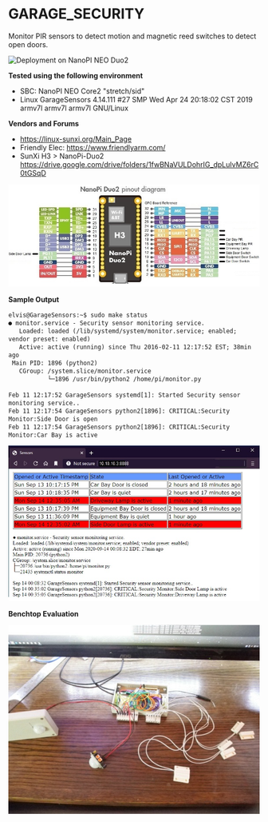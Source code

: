 # GARAGE_SECURITY
Monitor PIR sensors to detect motion and magnetic reed switches to detect open doors.

![Deployment on NanoPI NEO Duo2](https://github.com/newfoundlandplucky/GARAGE_SECURITY/blob/master/documentation/Delpoyment.jpg?raw=true)

**Tested using the following environment**
* SBC: NanoPI NEO Core2 "stretch/sid"
* Linux GarageSensors 4.14.111 #27 SMP Wed Apr 24 20:18:02 CST 2019 armv7l armv7l armv7l GNU/Linux

**Vendors and Forums**
* https://linux-sunxi.org/Main_Page
* Friendly Elec: https://www.friendlyarm.com/
* SunXi H3 > NanoPi-Duo2 https://drive.google.com/drive/folders/1fwBNaVULDohrIG_dpLuIvMZ6rC0tGSqD

![NanoPi NEO Core2 Pinout](https://github.com/newfoundlandplucky/GARAGE_SECURITY/blob/master/documentation/NanoPi_Duo2.jpg?raw=true)

**Sample Output**

```
elvis@GarageSensors:~$ sudo make status
● monitor.service - Security sensor monitoring service.
   Loaded: loaded (/lib/systemd/system/monitor.service; enabled; vendor preset: enabled)
   Active: active (running) since Thu 2016-02-11 12:17:52 EST; 38min ago
 Main PID: 1896 (python2)
   CGroup: /system.slice/monitor.service
           └─1896 /usr/bin/python2 /home/pi/monitor.py

Feb 11 12:17:52 GarageSensors systemd[1]: Started Security sensor monitoring service..
Feb 11 12:17:54 GarageSensors python2[1896]: CRITICAL:Security Monitor:Side Door is open
Feb 11 12:17:54 GarageSensors python2[1896]: CRITICAL:Security Monitor:Car Bay is active
```

![NanoPi NEO Core2 Pinout](https://github.com/newfoundlandplucky/GARAGE_SECURITY/blob/master/documentation/WebInterface.jpg?raw=true)

**Benchtop Evaluation**

![Benchtop Evaluation](https://github.com/newfoundlandplucky/GARAGE_SECURITY/blob/master/documentation/BenchTest.jpg?raw=true)
